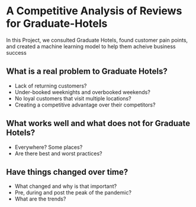 # A Competitive Analysis of Reviews for Graduate-Hotels

In this Project, we consulted Graduate Hotels, found customer pain points, and created a machine learning model to help them acheive business success


## What is a real problem to Graduate Hotels?
- Lack of returning customers?
- Under-booked weeknights and overbooked weekends?
- No loyal customers that visit multiple locations?
- Creating a competitive advantage over their competitors?
## What works well and what does not for Graduate Hotels?
- Everywhere? Some places?
- Are there best and worst practices?
## Have things changed over time?
- What changed and why is that important?
- Pre, during and post the peak of the pandemic?
- What are the trends?

